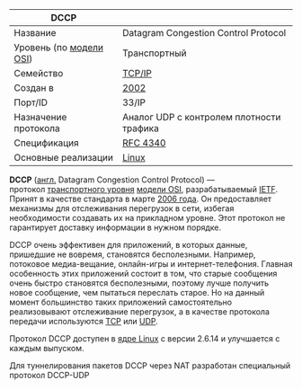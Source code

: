 | DCCP                                                                                                                                                              |                                                                                                                                                               |
| ----------------------------------------------------------------------------------------------------------------------------------------------------------------- | ------------------------------------------------------------------------------------------------------------------------------------------------------------- |
| Название                                                                                                                                                          | Datagram Congestion Control Protocol                                                                                                                          |
| Уровень (по [модели OSI](https://ru.wikipedia.org/wiki/%D0%A1%D0%B5%D1%82%D0%B5%D0%B2%D0%B0%D1%8F_%D0%BC%D0%BE%D0%B4%D0%B5%D0%BB%D1%8C_OSI "Сетевая модель OSI")) | Транспортный                                                                                                                                                  |
| Семейство                                                                                                                                                         | [TCP/IP](https://ru.wikipedia.org/wiki/%D0%A1%D1%82%D0%B5%D0%BA_%D0%BF%D1%80%D0%BE%D1%82%D0%BE%D0%BA%D0%BE%D0%BB%D0%BE%D0%B2_TCP/IP "Стек протоколов TCP/IP") |
| Создан в                                                                                                                                                          | [2002](https://ru.wikipedia.org/wiki/2002 "2002")                                                                                                             |
| Порт/ID                                                                                                                                                           | 33/IP                                                                                                                                                         |
| Назначение протокола                                                                                                                                              | Аналог UDP с контролем плотности трафика                                                                                                                      |
| Спецификация                                                                                                                                                      | [RFC 4340](https://tools.ietf.org/html/rfc4340)                                                                                                               |
| Основные реализации                                                                                                                                               | [Linux](https://ru.wikipedia.org/wiki/Linux_(%D1%8F%D0%B4%D1%80%D0%BE) "Linux (ядро)")                                                                        |

**DCCP** ([англ.](https://ru.wikipedia.org/wiki/%D0%90%D0%BD%D0%B3%D0%BB%D0%B8%D0%B9%D1%81%D0%BA%D0%B8%D0%B9_%D1%8F%D0%B7%D1%8B%D0%BA "Английский язык") Datagram Congestion Control Protocol) — протокол [транспортного уровня](https://ru.wikipedia.org/wiki/%D0%A2%D1%80%D0%B0%D0%BD%D1%81%D0%BF%D0%BE%D1%80%D1%82%D0%BD%D1%8B%D0%B9_%D1%83%D1%80%D0%BE%D0%B2%D0%B5%D0%BD%D1%8C "Транспортный уровень") [модели OSI](https://ru.wikipedia.org/wiki/%D0%9C%D0%BE%D0%B4%D0%B5%D0%BB%D1%8C_OSI "Модель OSI"), разрабатываемый [IETF](https://ru.wikipedia.org/wiki/IETF "IETF"). Принят в качестве стандарта в марте [2006 года](https://ru.wikipedia.org/wiki/2006_%D0%B3%D0%BE%D0%B4 "2006 год"). Он предоставляет механизмы для отслеживания перегрузок в сети, избегая необходимости создавать их на прикладном уровне. Этот протокол не гарантирует доставку информации в нужном порядке.

DCCP очень эффективен для приложений, в которых данные, пришедшие не вовремя, становятся бесполезными. Например, потоковое медиа-вещание, онлайн-игры и интернет-телефония. Главная особенность этих приложений состоит в том, что старые сообщения очень быстро становятся бесполезными, поэтому лучше получить новое сообщение, чем пытаться переслать старое. Но на данный момент большинство таких приложений самостоятельно реализовывают отслеживание перегрузок, а в качестве протокола передачи используются [TCP](https://ru.wikipedia.org/wiki/TCP "TCP") или [UDP](https://ru.wikipedia.org/wiki/UDP "UDP").

Протокол DCCP доступен в [ядре Linux](https://ru.wikipedia.org/wiki/Linux_(%D1%8F%D0%B4%D1%80%D0%BE) "Linux (ядро)") с версии 2.6.14 и улучшается с каждым выпуском.

Для туннелирования пакетов DCCP через NAT разработан специальный протокол DCCP-UDP